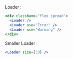 Loader :

```jsx
<div className="flex spread">
  <Loader />
  <Loader use="Error" />
  <Loader use="Warning" />
</div>
```

Smaller Loader :

```jsx
<Loader size={30} />
```
